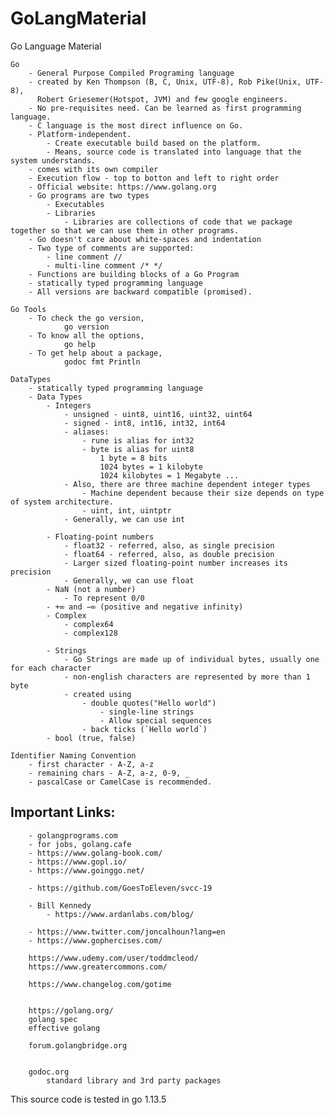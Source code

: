 # GoLangMaterial
Go Language Material

    Go
        - General Purpose Compiled Programing language
        - created by Ken Thompson (B, C, Unix, UTF-8), Rob Pike(Unix, UTF-8), 
          Robert Griesemer(Hotspot, JVM) and few google engineers.
        - No pre-requisites need. Can be learned as first programming language.
        - C language is the most direct influence on Go.
        - Platform-independent. 
            - Create executable build based on the platform. 
            - Means, source code is translated into language that the system understands.
        - comes with its own compiler
        - Execution flow - top to botton and left to right order
        - Official website: https://www.golang.org
        - Go programs are two types
            - Executables
            - Libraries
                - Libraries are collections of code that we package together so that we can use them in other programs.
        - Go doesn't care about white-spaces and indentation
        - Two type of comments are supported:
            - line comment //
            - multi-line comment /* */
        - Functions are building blocks of a Go Program
        - statically typed programming language
        - All versions are backward compatible (promised).

    Go Tools
        - To check the go version, 
                go version
        - To know all the options, 
                go help
        - To get help about a package, 
                godoc fmt Println

    DataTypes
        - statically typed programming language
        - Data Types
            - Integers
                - unsigned - uint8, uint16, uint32, uint64
                - signed - int8, int16, int32, int64
                - aliases: 
                    - rune is alias for int32
                    - byte is alias for uint8
                        1 byte = 8 bits
                        1024 bytes = 1 kilobyte
                        1024 kilobytes = 1 Megabyte ...
                - Also, there are three machine dependent integer types
                    - Machine dependent because their size depends on type of system architecture.
                    - uint, int, uintptr
                - Generally, we can use int

            - Floating-point numbers
                - float32 - referred, also, as single precision
                - float64 - referred, also, as double precision
                - Larger sized floating-point number increases its precision
                - Generally, we can use float
            - NaN (not a number)
                - To represent 0/0
            - +∞ and −∞ (positive and negative infinity)
            - Complex 
                - complex64
                - complex128

            - Strings
                - Go Strings are made up of individual bytes, usually one for each character
                - non-english characters are represented by more than 1 byte
                - created using 
                    - double quotes("Hello world")
                        - single-line strings
                        - Allow special sequences
                    - back ticks (`Hello world`)
            - bool (true, false)

    Identifier Naming Convention
        - first character - A-Z, a-z
        - remaining chars - A-Z, a-z, 0-9, _
        - pascalCase or CamelCase is recommended. 

Important Links:
----------------
        - golangprograms.com
        - for jobs, golang.cafe
        - https://www.golang-book.com/
        - https://www.gopl.io/
        - https://www.goinggo.net/
        
        - https://github.com/GoesToEleven/svcc-19
        
        - Bill Kennedy
            - https://www.ardanlabs.com/blog/
        
        - https://www.twitter.com/joncalhoun?lang=en
        - https://www.gophercises.com/
        
        https://www.udemy.com/user/toddmcleod/
        https://www.greatercommons.com/
        
        https://www.changelog.com/gotime
        
        
        https://golang.org/
        golang spec
        effective golang
        
        forum.golangbridge.org
        
        
        godoc.org
            standard library and 3rd party packages
This source code is tested in go 1.13.5
